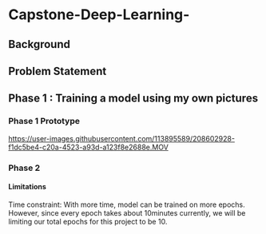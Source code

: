 # Capstone-Deep-Learning-

## Background

## Problem Statement

## Phase 1 : Training a model using my own pictures

### Phase 1 Prototype 
https://user-images.githubusercontent.com/113895589/208602928-f1dc5be4-c20a-4523-a93d-a123f8e2688e.MOV

### Phase 2 

#### Limitations

Time constraint: With more time, model can be trained on more epochs. However, since every epoch takes about 10minutes currently, we will be limiting our total epochs for this project to be 10.
